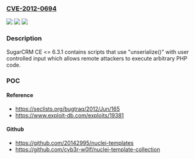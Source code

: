 ### [CVE-2012-0694](https://cve.mitre.org/cgi-bin/cvename.cgi?name=CVE-2012-0694)
![](https://img.shields.io/static/v1?label=Product&message=n%2Fa&color=blue)
![](https://img.shields.io/static/v1?label=Version&message=n%2Fa&color=blue)
![](https://img.shields.io/static/v1?label=Vulnerability&message=n%2Fa&color=brighgreen)

### Description

SugarCRM CE <= 6.3.1 contains scripts that use "unserialize()" with user controlled input which allows remote attackers to execute arbitrary PHP code.

### POC

#### Reference
- https://seclists.org/bugtraq/2012/Jun/165
- https://www.exploit-db.com/exploits/19381

#### Github
- https://github.com/20142995/nuclei-templates
- https://github.com/cyb3r-w0lf/nuclei-template-collection

